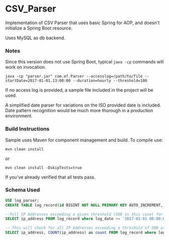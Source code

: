 # CSV_Parser
Implementation of CSV Parser that uses basic Spring for AOP, and doesn't initialize a Spring Boot resource. 

Uses MySQL as db backend.

### Notes

Since this version does not use Spring Boot, typical `java -cp` commands will work on invocation.  

`java -cp "parser.jar" com.ef.Parser --accesslog=/path/to/file --startDate=2017-01-01.13:00:00 --duration=hourly --threshold=100`

If no access log is provided, a sample file included in the project will be used. 

A simplified date parser for variations on the ISO provided date is included. Date pattern recognition would be much more thorough in a production environment. 


### Build Instructions
Sample uses Maven for component management and build. To compile use:

`mvn clean install`

or

`mvn clean install -DskipTests=true`

If you've already verified that all tests pass.

### Schema Used
```SQL
USE log_parser;
CREATE TABLE log_record(id BIGINT NOT NULL PRIMARY KEY AUTO_INCREMENT, log_date DATETIME, ip_address varchar(15), request varchar(1024), status smallint, user_agent varchar(1024));

--Pull IP Addresses exceeding a given threshold (500 in this case) for a one hour time period
SELECT ip_address FROM log_record where log_date >= '2017-01-01 00:00:00.000' and log_date <= '2017-01-01 01:00:00.000' GROUP BY ip_address HAVING COUNT(ip_address) > 10;

-- This will check for all IP Addresses exceeding a threshold of 500 using the DATE_ADD method, and include the number of attempts.
SELECT ip_address, COUNT(ip_address) as count FROM log_record where log_date >= '2017-01-01 00:00:00.000' and log_date < DATE_ADD('2017-01-01 00:00:00.000', INTERVAL 1 DAY) GROUP BY ip_address HAVING COUNT(ip_address) > 500;

```
